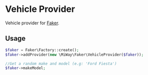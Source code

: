 Vehicle Provider
================

Vehicle provider for [Faker](https://github.com/fzaninotto/Faker).

## Usage
```php
$faker = Faker\Factory::create();
$faker->addProvider(new \MiWay\Faker\VehicleProvider($faker));

//Get a random make and model (e.g: 'Ford Fiesta')
$faker->makeModel;
```